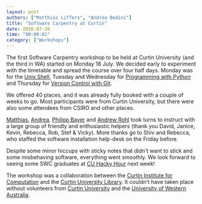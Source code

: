 ```yaml
---
layout: post
authors: ["Matthias Liffers", "Andrea Bedini"]
title: "Software Carpentry at Curtin"
date: 2016-07-26
time: "00:00:01"
category: ["Workshops"]
---
```

The first Software Carpentry workshop to be held at Curtin University (and the third in WA) started on Monday 18 July. 
We decided early to experiment with the timetable and spread the course over four half days. 
Monday was for the [Unix Shell](https://twitter.com/CurtinIC/status/754850455797190657), 
Tuesday and Wednesday for [Programming with Python](https://twitter.com/CurtinIC/status/755613286192721920) and 
Thursday for [Version Control with Git](https://twitter.com/CurtinIC/status/755959937574907904).

We offered 40 places, and it was already fully booked with a couple of weeks to go. 
Most participants were from Curtin University, but there were also some attendees from CSIRO and other places.

[Matthias](https://twitter.com/mpfl), [Andrea](https://twitter.com/andreabedini), [Philipp Bayer](https://twitter.com/PhilippBayer)
and [Andrew Rohl](https://twitter.com/andrewrohl) took turns to instruct with a large group of friendly and 
enthusiastic helpers (thank you David, Janice, Kevin, Rebecca, Rob, Stef & Vicky). 
More thanks go to Shiv and Rebecca, who staffed the software installation help-desk on the Friday before.

Despite some minor hiccups with sticky notes that didn’t want to stick 
and some misbehaving software, everything went smoothly. 
We look forward to seeing some SWC graduates at [CU Hacky Hour](http://cuhackyhour.github.io/) next week!

The workshop was a collaboration between the [Curtin Institute for Computation](http://computation.curtin.edu.au/) 
and the [Curtin University Library](http://library.curtin.edu.au/). 
It couldn’t have taken place without volunteers from [Curtin University](http://www.curtin.edu.au/) 
and the [University of Western Australia](http://www.uwa.edu.au/).
